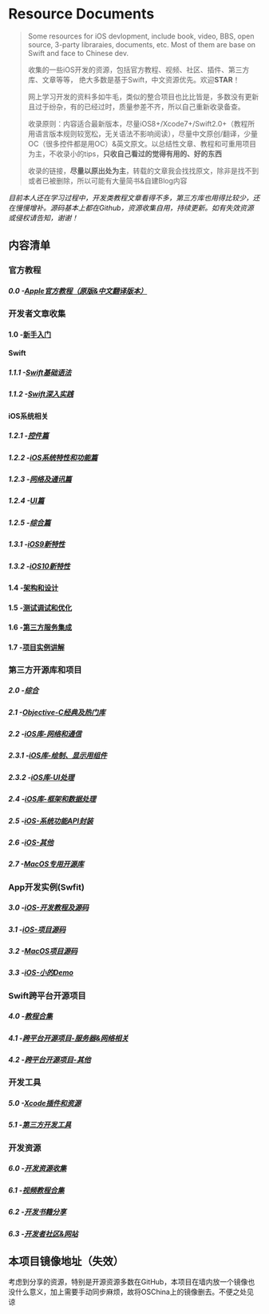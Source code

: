 # Resource Documents

> Some resources for iOS devlopment, include book, video, BBS, open source, 3-party libraraies, documents, etc. Most of them are base on Swift and face to Chinese dev.
> 
> 收集的一些iOS开发的资源，包括官方教程、视频、社区、插件、第三方库、文章等等， 绝大多数是基于Swift，中文资源优先。欢迎**STAR**！
> 
> 网上学习开发的资料多如牛毛，类似的整合项目也比比皆是，多数没有更新且过于纷杂，有的已经过时，质量参差不齐，所以自己重新收录备查。
> 
> 收录原则：内容适合最新版本，尽量iOS8+/Xcode7+/Swift2.0+（教程所用语言版本规则较宽松，无关语法不影响阅读），尽量中文原创/翻译，少量OC（很多控件都是用OC）&英文原文。以总结性文章、教程和可重用项目为主，不收录小的tips，**只收自己看过的觉得有用的、好的东西**
>  
> 收录的链接，**尽量以原出处为主**，转载的文章我会找找原文，除非是找不到或者已被删除，所以可能有大量简书&自建Blog内容

_目前本人还在学习过程中，开发类教程文章看得不多，第三方库也用得比较少，还在慢慢增补。源码基本上都在Github，资源收集自用，持续更新。如有失效资源或侵权请告知，谢谢！_

## 内容清单
### 官方教程
##### 0.0   -[Apple官方教程（原版&中文翻译版本）][1]
### 开发者文章收集
#### 1.0   -[新手入门][2]
#### Swift
##### 1.1.1 -[Swift基础语法][3]
##### 1.1.2 -[Swift深入实践][4]
#### iOS系统相关
##### 1.2.1 -[控件篇][5]
##### 1.2.2 -[iOS系统特性和功能篇][6]
##### 1.2.3 -[网络及通讯篇][7]
##### 1.2.4 -[UI篇][8]
##### 1.2.5 -[综合篇][9]
##### 1.3.1 -[iOS9新特性][10]
##### 1.3.2 -[iOS10新特性][11]
#### 1.4   -[架构和设计][12]
#### 1.5   -[测试调试和优化][13]
#### 1.6   -[第三方服务集成][14]
#### 1.7   -[项目实例讲解][15]
### 第三方开源库和项目
##### 2.0   -[综合][16]
##### 2.1   -[Objective-C经典及热门库][17]
##### 2.2   -[iOS库-网络和通信][18]
##### 2.3.1 -[iOS库-绘制、显示用组件][19]
##### 2.3.2 -[iOS库-UI处理][20]
##### 2.4   -[iOS库-框架和数据处理][21]
##### 2.5   -[iOS-系统功能API封装][22]
##### 2.6   -[iOS-其他][23]
##### 2.7   -[MacOS专用开源库][24]
### App开发实例(Swfit)
##### 3.0   -[iOS-开发教程及源码][25]
##### 3.1   -[iOS-项目源码][26] 
##### 3.2   -[MacOS项目源码][27]
##### 3.3   -[iOS-小的Demo][28]
### Swift跨平台开源项目
##### 4.0   -[教程合集][29]
##### 4.1   -[跨平台开源项目-服务器&网络相关][30]
##### 4.2   -[跨平台开源项目-其他][31]
### 开发工具
##### 5.0   -[Xcode插件和资源][32]
##### 5.1   -[第三方开发工具][33]
### 开发资源
##### 6.0   -[开发资源收集][34]
##### 6.1   -[视频教程合集][35]
##### 6.2   -[开发书籍分享][36]
##### 6.3   -[开发者社区&网站][37]

## 本项目镜像地址（失效）
考虑到分享的资源，特别是开源资源多数在GitHub，本项目在墙内放一个镜像也没什么意义，加上需要手动同步麻烦，故将OSChina上的镜像删去。不便之处见谅

[1]:	0.0fromApple.md
[2]:	1.0newer.md
[3]:	1.1.1swiftBase.md
[4]:	1.1.2swiftMore.md
[5]:	1.2.1widget.md
[6]:	1.2.2iosFunction.md
[7]:	1.2.3network.md
[8]:	1.2.4UI.md
[9]:	1.2.5comprehensive.md
[10]:	1.3.1iOS9.md
[11]:	1.3.2iOS10.md
[12]:	1.4design.md
[13]:	1.5debug.md
[14]:	1.6integration.md
[15]:	1.7project.md
[16]:	2.0thirdLib.md
[17]:	2.1ocLib.md
[18]:	2.2libnet.md
[19]:	2.3.1UIwidget.md
[20]:	2.3.2libui.md
[21]:	2.4libframework.md
[22]:	2.5libos.md
[23]:	2.6libother.md
[24]:	2.7libmac.md
[25]:	3.0iosAppHowto.md
[26]:	3.1iOSproject.md
[27]:	3.2macApp.md
[28]:	3.3SwiftDemo.md
[29]:	4.0openHowto.md
[30]:	4.1openNet.md
[31]:	4.2openPrj.md
[32]:	5.0Xcode.md
[33]:	5.1ToolAndRes.md
[34]:	6.0resource.md
[35]:	6.1Video.md
[36]:	6.2books.md
[37]:	6.3bbs.md